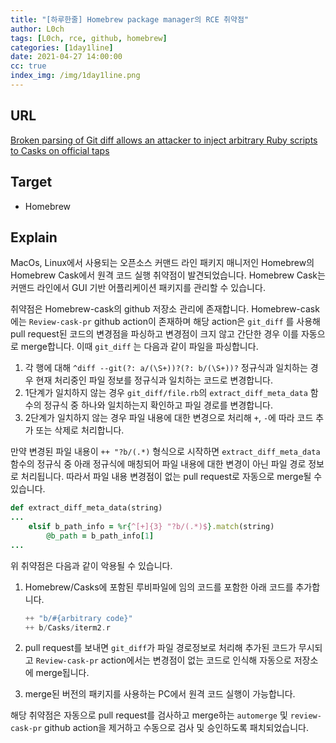 ```yaml
---
title: "[하루한줄] Homebrew package manager의 RCE 취약점"
author: L0ch
tags: [L0ch, rce, github, homebrew]
categories: [1day1line]
date: 2021-04-27 14:00:00
cc: true
index_img: /img/1day1line.png
---
```


## URL

[Broken parsing of Git diff allows an attacker to inject arbitrary Ruby scripts to Casks on official taps](https://hackerone.com/reports/1167608)

## Target

- Homebrew

## Explain
MacOs, Linux에서 사용되는 오픈소스 커맨드 라인 패키지 매니저인 Homebrew의 Homebrew Cask에서 원격 코드 실행 취약점이 발견되었습니다. Homebrew Cask는 커맨드 라인에서 GUI 기반 어플리케이션 패키지를 관리할 수 있습니다. 

취약점은 Homebrew-cask의 github 저장소 관리에 존재합니다. Homebrew-cask에는 `Review-cask-pr` github action이 존재하며 해당 action은 `git_diff` 를 사용해 pull request된 코드의 변경점을 파싱하고 변경점이 크지 않고 간단한 경우 이를 자동으로 merge합니다. 이때 `git_diff` 는 다음과 같이 파일을 파싱합니다.

1. 각 행에 대해 `^diff --git(?: a/(\S+))?(?: b/(\S+))?` 정규식과 일치하는 경우 현재 처리중인 파일 정보를 정규식과 일치하는 코드로 변경합니다.
2. 1단계가 일치하지 않는 경우 `git_diff/file.rb`의 `extract_diff_meta_data` 함수의 정규식 중 하나와 일치하는지 확인하고 파일 경로를 변경합니다. 
3. 2단계가 일치하지 않는 경우 파일 내용에 대한 변경으로 처리해 `+`, `-`에 따라 코드 추가 또는 삭제로 처리합니다.

만약 변경된 파일 내용이 `++ "?b/(.*)` 형식으로 시작하면 `extract_diff_meta_data` 함수의 정규식 중 아래 정규식에 매칭되어 파일 내용에 대한 변경이 아닌 파일 경로 정보로 처리됩니다. 따라서 파일 내용 변경점이 없는 pull request로 자동으로 merge될 수 있습니다.

```ruby
def extract_diff_meta_data(string)
...
	elsif b_path_info = %r{^[+]{3} "?b/(.*)$}.match(string)
		@b_path = b_path_info[1]
...
```

위 취약점은 다음과 같이 악용될 수 있습니다.

1. Homebrew/Casks에 포함된 루비파일에 임의 코드를 포함한 아래 코드를 추가합니다.

    ```c
    ++ "b/#{arbitrary code}"
    ++ b/Casks/iterm2.r
    ```

2. pull request를 보내면 `git_diff`가 파일 경로정보로 처리해 추가된 코드가 무시되고 `Review-cask-pr` action에서는 변경점이 없는 코드로 인식해 자동으로 저장소에 merge됩니다.
3. merge된 버전의 패키지를 사용하는 PC에서 원격 코드 실행이 가능합니다.

해당 취약점은 자동으로 pull request를 검사하고 merge하는 `automerge` 및 `review-cask-pr` github action을 제거하고 수동으로 검사 및 승인하도록 패치되었습니다.